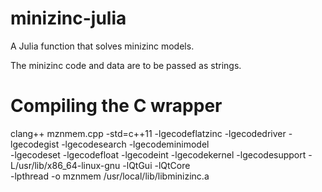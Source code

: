 # minizinc-julia
A Julia function that solves minizinc models.

The minizinc code and data are to be passed as strings.

# Compiling the C wrapper
clang++ mznmem.cpp -std=c++11 -lgecodeflatzinc -lgecodedriver -lgecodegist -lgecodesearch -lgecodeminimodel\
-lgecodeset -lgecodefloat -lgecodeint -lgecodekernel -lgecodesupport -L/usr/lib/x86_64-linux-gnu -lQtGui -lQtCore\
-lpthread -o mznmem  /usr/local/lib/libminizinc.a
